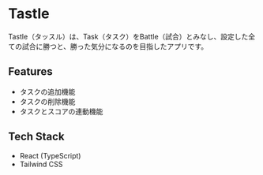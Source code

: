 
# Tastle
Tastle（タッスル）は、Task（タスク）をBattle（試合）とみなし、設定した全ての試合に勝つと、勝った気分になるのを目指したアプリです。

## Features

- タスクの追加機能
- タスクの削除機能
- タスクとスコアの連動機能

## Tech Stack

- React (TypeScript)
- Tailwind CSS